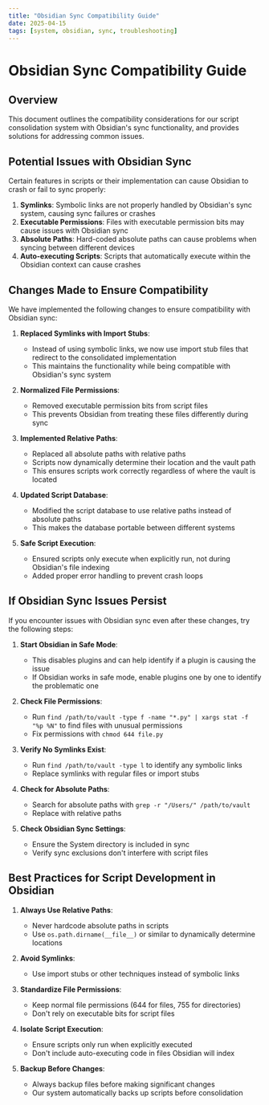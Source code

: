 ```yaml
---
title: "Obsidian Sync Compatibility Guide"
date: 2025-04-15
tags: [system, obsidian, sync, troubleshooting]
---
```


# Obsidian Sync Compatibility Guide

## Overview

This document outlines the compatibility considerations for our script consolidation system with Obsidian's sync functionality, and provides solutions for addressing common issues.

## Potential Issues with Obsidian Sync

Certain features in scripts or their implementation can cause Obsidian to crash or fail to sync properly:

1. **Symlinks**: Symbolic links are not properly handled by Obsidian's sync system, causing sync failures or crashes
2. **Executable Permissions**: Files with executable permission bits may cause issues with Obsidian sync
3. **Absolute Paths**: Hard-coded absolute paths can cause problems when syncing between different devices
4. **Auto-executing Scripts**: Scripts that automatically execute within the Obsidian context can cause crashes

## Changes Made to Ensure Compatibility

We have implemented the following changes to ensure compatibility with Obsidian sync:

1. **Replaced Symlinks with Import Stubs**: 
   - Instead of using symbolic links, we now use import stub files that redirect to the consolidated implementation
   - This maintains the functionality while being compatible with Obsidian's sync system

2. **Normalized File Permissions**:
   - Removed executable permission bits from script files
   - This prevents Obsidian from treating these files differently during sync

3. **Implemented Relative Paths**:
   - Replaced all absolute paths with relative paths
   - Scripts now dynamically determine their location and the vault path
   - This ensures scripts work correctly regardless of where the vault is located

4. **Updated Script Database**:
   - Modified the script database to use relative paths instead of absolute paths
   - This makes the database portable between different systems

5. **Safe Script Execution**:
   - Ensured scripts only execute when explicitly run, not during Obsidian's file indexing
   - Added proper error handling to prevent crash loops

## If Obsidian Sync Issues Persist

If you encounter issues with Obsidian sync even after these changes, try the following steps:

1. **Start Obsidian in Safe Mode**:
   - This disables plugins and can help identify if a plugin is causing the issue
   - If Obsidian works in safe mode, enable plugins one by one to identify the problematic one

2. **Check File Permissions**:
   - Run `find /path/to/vault -type f -name "*.py" | xargs stat -f "%p %N"` to find files with unusual permissions
   - Fix permissions with `chmod 644 file.py`

3. **Verify No Symlinks Exist**:
   - Run `find /path/to/vault -type l` to identify any symbolic links
   - Replace symlinks with regular files or import stubs

4. **Check for Absolute Paths**:
   - Search for absolute paths with `grep -r "/Users/" /path/to/vault`
   - Replace with relative paths

5. **Check Obsidian Sync Settings**:
   - Ensure the System directory is included in sync
   - Verify sync exclusions don't interfere with script files

## Best Practices for Script Development in Obsidian

1. **Always Use Relative Paths**:
   - Never hardcode absolute paths in scripts
   - Use `os.path.dirname(__file__)` or similar to dynamically determine locations

2. **Avoid Symlinks**:
   - Use import stubs or other techniques instead of symbolic links

3. **Standardize File Permissions**:
   - Keep normal file permissions (644 for files, 755 for directories)
   - Don't rely on executable bits for script files

4. **Isolate Script Execution**:
   - Ensure scripts only run when explicitly executed
   - Don't include auto-executing code in files Obsidian will index

5. **Backup Before Changes**:
   - Always backup files before making significant changes
   - Our system automatically backs up scripts before consolidation


